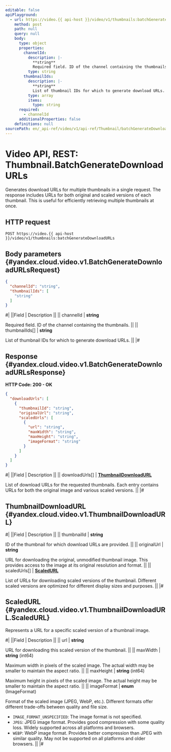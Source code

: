 ```yaml
---
editable: false
apiPlayground:
  - url: https://video.{{ api-host }}/video/v1/thumbnails:batchGenerateDownloadURLs
    method: post
    path: null
    query: null
    body:
      type: object
      properties:
        channelId:
          description: |-
            **string**
            Required field. ID of the channel containing the thumbnails.
          type: string
        thumbnailIds:
          description: |-
            **string**
            List of thumbnail IDs for which to generate download URLs.
          type: array
          items:
            type: string
      required:
        - channelId
      additionalProperties: false
    definitions: null
sourcePath: en/_api-ref/video/v1/api-ref/Thumbnail/batchGenerateDownloadURLs.md
---
```


# Video API, REST: Thumbnail.BatchGenerateDownloadURLs

Generates download URLs for multiple thumbnails in a single request.
The response includes URLs for both original and scaled versions of each thumbnail.
This is useful for efficiently retrieving multiple thumbnails at once.

## HTTP request

```
POST https://video.{{ api-host }}/video/v1/thumbnails:batchGenerateDownloadURLs
```

## Body parameters {#yandex.cloud.video.v1.BatchGenerateDownloadURLsRequest}

```json
{
  "channelId": "string",
  "thumbnailIds": [
    "string"
  ]
}
```

#|
||Field | Description ||
|| channelId | **string**

Required field. ID of the channel containing the thumbnails. ||
|| thumbnailIds[] | **string**

List of thumbnail IDs for which to generate download URLs. ||
|#

## Response {#yandex.cloud.video.v1.BatchGenerateDownloadURLsResponse}

**HTTP Code: 200 - OK**

```json
{
  "downloadUrls": [
    {
      "thumbnailId": "string",
      "originalUrl": "string",
      "scaledUrls": [
        {
          "url": "string",
          "maxWidth": "string",
          "maxHeight": "string",
          "imageFormat": "string"
        }
      ]
    }
  ]
}
```

#|
||Field | Description ||
|| downloadUrls[] | **[ThumbnailDownloadURL](#yandex.cloud.video.v1.ThumbnailDownloadURL)**

List of download URLs for the requested thumbnails.
Each entry contains URLs for both the original image and various scaled versions. ||
|#

## ThumbnailDownloadURL {#yandex.cloud.video.v1.ThumbnailDownloadURL}

#|
||Field | Description ||
|| thumbnailId | **string**

ID of the thumbnail for which download URLs are provided. ||
|| originalUrl | **string**

URL for downloading the original, unmodified thumbnail image.
This provides access to the image at its original resolution and format. ||
|| scaledUrls[] | **[ScaledURL](#yandex.cloud.video.v1.ThumbnailDownloadURL.ScaledURL)**

List of URLs for downloading scaled versions of the thumbnail.
Different scaled versions are optimized for different display sizes and purposes. ||
|#

## ScaledURL {#yandex.cloud.video.v1.ThumbnailDownloadURL.ScaledURL}

Represents a URL for a specific scaled version of a thumbnail image.

#|
||Field | Description ||
|| url | **string**

URL for downloading this scaled version of the thumbnail. ||
|| maxWidth | **string** (int64)

Maximum width in pixels of the scaled image.
The actual width may be smaller to maintain the aspect ratio. ||
|| maxHeight | **string** (int64)

Maximum height in pixels of the scaled image.
The actual height may be smaller to maintain the aspect ratio. ||
|| imageFormat | **enum** (ImageFormat)

Format of the scaled image (JPEG, WebP, etc.).
Different formats offer different trade-offs between quality and file size.

- `IMAGE_FORMAT_UNSPECIFIED`: The image format is not specified.
- `JPEG`: JPEG image format.
Provides good compression with some quality loss.
Widely supported across all platforms and browsers.
- `WEBP`: WebP image format.
Provides better compression than JPEG with similar quality.
May not be supported on all platforms and older browsers. ||
|#